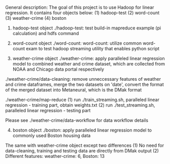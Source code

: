 General description:
	The goal of this project is to use Hadoop for linear regression. It contains four objects below:
	(1) hadoop-test 
	(2) word-count
	(3) weather-crime
	(4) boston

1. hadoop-test object
./hadoop-test: test build-in mapreduce example (pi calculation) and hdfs command 

2. word-count object
./word-count: word-count: utilize common word-count exam to test hadoop streaming utility that enables python script 

3. weather-crime object
./weather-crime: apply paralleled linear regression model to combined weather and crime dataset, which are collected from NOAA and Chicago data portal respectively

./weather-crime/data-cleaning: remove unneccessary features of weather and crime dataframes, merge the two datasets on 'date', convert the format of the merged dataset into Metaneural, which is the DMak format

./weather-crime/map-reduce
	(1) run ./train_streaming.sh, paralleled linear regression - training part, obtain weights.txt
	(2) run ./test_streaming.sh, paralleled linear regression - testing part 

Please see ./weather-crime/data-workflow for data workflow details


4. boston object
./boston: apply paralleled linear regression model to commonly used Boston housing data 

The same with weather-crime object except two differences
	(1) No need for data-cleaning, training and testing data are directly from DMak output
	(2) Different features: weather-crime: 6, Boston: 13

